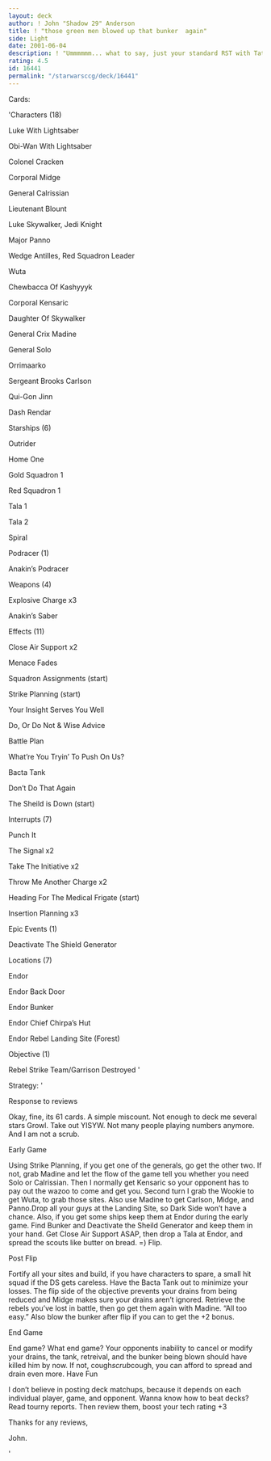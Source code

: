 ```yaml
---
layout: deck
author: ! John "Shadow 29" Anderson
title: ! "those green men blowed up that bunker  again"
side: Light
date: 2001-06-04
description: ! "Ummmmmm... what to say, just your standard RST with Tatooine stuff and blowing up of the bunker stuff in it."
rating: 4.5
id: 16441
permalink: "/starwarsccg/deck/16441"
---
```

Cards: 

'Characters (18)


Luke With Lightsaber 

Obi-Wan With Lightsaber

Colonel Cracken 

Corporal Midge 

General Calrissian 

Lieutenant Blount 

Luke Skywalker, Jedi Knight 

Major Panno 

Wedge Antilles, Red Squadron Leader

Wuta 

Chewbacca Of Kashyyyk 

Corporal Kensaric 

Daughter Of Skywalker 

General Crix Madine 

General Solo 

Orrimaarko 

Sergeant Brooks Carlson 

Qui-Gon Jinn 

Dash Rendar


Starships (6)


Outrider

Home One 

Gold Squadron 1 

Red Squadron 1 

Tala 1 

Tala 2 

Spiral


Podracer (1)


Anakin’s Podracer


Weapons (4)


Explosive Charge  x3

Anakin&#8217;s Saber


Effects (11)


Close Air Support  x2

Menace Fades 

Squadron Assignments (start)

Strike Planning  (start)

Your Insight Serves You Well 

Do, Or Do Not & Wise Advice 

Battle Plan 

What’re You Tryin’ To Push On Us? 

Bacta Tank 

Don&#8217;t Do That Again

The Sheild is Down (start)


Interrupts (7)


Punch It 

The Signal x2

Take The Initiative x2

Throw Me Another Charge x2

Heading For The Medical Frigate (start)

Insertion Planning x3


Epic Events (1)


Deactivate The Shield Generator 


Locations (7)

Endor 

Endor Back Door 

Endor Bunker 

Endor Chief Chirpa’s Hut 

Endor Rebel Landing Site (Forest) 


Objective (1)


Rebel Strike Team/Garrison Destroyed '

Strategy: '

 
Response to reviews


Okay, fine, its 61 cards. A simple miscount. Not enough to deck me several stars Growl. Take out YISYW. Not many people playing numbers anymore. And I am not a scrub.



Early Game


Using Strike Planning, if you get one of the generals, go get the other two. If not, grab Madine and let the flow of the game tell you whether you need Solo or Calrissian. Then I normally get Kensaric so your opponent has to pay out the wazoo to come and get you. Second turn I grab the Wookie to get Wuta, to grab those sites. Also use Madine to get Carlson, Midge, and Panno.Drop all your guys at the Landing Site, so Dark Side won’t have a chance. Also, if you get some ships keep them at Endor during the early game. Find Bunker and Deactivate the Sheild Generator and keep them in your hand. Get Close Air Support ASAP, then drop a Tala at Endor, and spread the scouts like butter on bread. =) Flip.


Post Flip


Fortify all your sites and build, if you have characters to spare, a small hit squad if the DS gets careless. Have the Bacta Tank out to minimize your losses. The flip side of the objective prevents your drains from being reduced and Midge makes sure your drains aren’t ignored. Retrieve the rebels you’ve lost in battle, then go get them again with Madine. “All too easy.” Also blow the bunker after flip if you can to get the +2 bonus.


End Game


End game? What end game? Your opponents inability to cancel or modify your drains, the tank, retreival, and the bunker being blown should have killed him by now. If not, cough*scrub*cough, you can afford to spread and drain even more. Have Fun


I don’t believe in posting deck matchups, because it depends on each individual player, game, and opponent. Wanna know how to beat decks? Read tourny reports. Then review them, boost your tech rating +3


Thanks for any reviews,

John.

'
